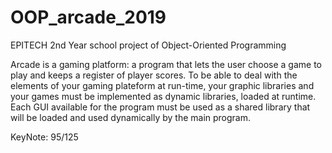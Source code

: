 # OOP_arcade_2019
EPITECH 2nd Year school project of Object-Oriented Programming

Arcade is a gaming platform: a program that lets the user choose a game to play and keeps a register of player scores.
To be able to deal with the elements of your gaming plateform at run-time, your graphic libraries and your games must be implemented as dynamic libraries, loaded at runtime.
Each GUI available for the program must be used as a shared library that will be loaded and used dynamically by the main program.

KeyNote: 95/125
